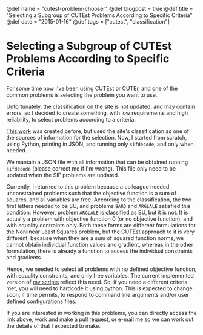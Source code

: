 @def name = "cutest-problem-chooser"
@def blogpost = true
@def title = "Selecting a Subgroup of CUTEst Problems According to Specific Criteria"
@def date = "2015-01-16"
@def tags = ["cutest", "classification"]

# Selecting a Subgroup of CUTEst Problems According to Specific Criteria

For some time now I've been using CUTEst or CUTEr,
and one of the common problems is selecting the problem you
want to use.

Unfortunately, the classification on the site is not updated,
and may contain errors, so I decided to create something,
with low requirements and high reliability, to select problems
according to a criteria.

[This work](https://github.com/abelsiqueira/cute-problem-chooser)
was created before, but used the site's classification as one
of the sources of information for the selection.
Now, I started from scratch, using Python, printing in JSON,
and running only `sifdecode`, and only when needed.

We mantain a JSON file with all information that can be obtained
running `sifdecode` (please correct me if I'm wrong).
This file only need to be updated when the SIF problems are updated.

Currently, I returned to this problem because a colleague needed
unconstrained problems such that the objective function is a sum of
squares, and all variables are free.
According to the classification, the two first letters needed to be
SU, and problems `BARD` and `ARGLALE` satisfied this condition.
However, problem `ARGLALE` is classified as SU, but it is not.
It is actually a problem with objective function 0 (or no objective
function), and with equality contraints only.
Both these forms are different formulations for the Nonlinear Least Squares
problem, but the CUTEst approach to it is very different, because
when they are a sum of squared function norms, we cannot obtain individual
function values and gradient, whereas in the other formulation,
there is already a function to access the individual constraints and gradients.

Hence, we needed to select all problems with no defined objective function,
with equality constraints, and only free variables.
The current implemented version of
[my scripts](https://github.com/abelsiqueira/cute-problem-chooser)
reflect this need.
So, if you need a different criteria met, you will need to hardcode it
using python. This is expected to change soon, if time permits,
to respond to command line arguments and/or user defined configurations
files.

If you are interested in working in this problems,
you can directly access the link above, work and make a pull request,
or e-mail me so we can work out the details of that I expected to make.
